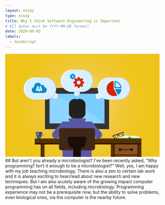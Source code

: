 ```yaml
---
layout: essay
type: essay
title: Why I think Software Engineering is Important
# All dates must be YYYY-MM-DD format!
date: 2020-09-03
labels:
  - JavaScript
---
```


<img width="500" class="cartoon of programmer thinking" src="../images/developer.png">
## But aren't you already a microbiologist?
I’ve been recently asked, “Why programming? Isn’t it enough to be a microbiologist?” Well, yes, I am happy with my job teaching microbiology. There is also a zen to certain lab work and it is always exciting to hear/read about new research and new techniques. But I am also acutely aware of the growing impact computer programming has on all fields, including microbiology. Programming experience may not be a prerequisite now, but the ability to solve problems, even biological ones, via the computer is the nearby future. 
